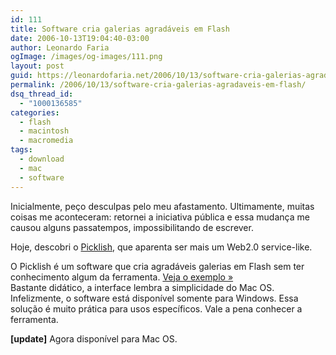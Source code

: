 ```yaml
---
id: 111
title: Software cria galerias agradáveis em Flash
date: 2006-10-13T19:04:40-03:00
author: Leonardo Faria
ogImage: /images/og-images/111.png
layout: post
guid: https://leonardofaria.net/2006/10/13/software-cria-galerias-agradaveis-em-flash/
permalink: /2006/10/13/software-cria-galerias-agradaveis-em-flash/
dsq_thread_id:
  - "1000136585"
categories:
  - flash
  - macintosh
  - macromedia
tags:
  - download
  - mac
  - software
---
```

Inicialmente, peço desculpas pelo meu afastamento. Ultimamente, muitas coisas me aconteceram: retornei a iniciativa pública e essa mudança me causou alguns passatempos, impossibilitando de escrever.

Hoje, descobri o [Picklish](http://www.picklish.com/), que aparenta ser mais um Web2.0 service-like.

O Picklish é um software que cria agradáveis galerias em Flash sem ter conhecimento algum da ferramenta. [Veja o exemplo »](http://www.picklish.com/gallery/)  
Bastante didático, a interface lembra a simplicidade do Mac OS. Infelizmente, o software está disponível somente para Windows. Essa solução é muito prática para usos específicos. Vale a pena conhecer a ferramenta. 

**[update]** Agora disponível para Mac OS.
